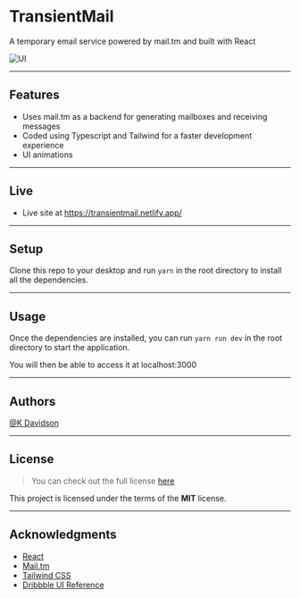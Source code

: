 # TransientMail

A temporary email service powered by mail.tm and built with React

![UI](https://i.postimg.cc/4N5fkMcw/ezgif-com-optimize-3.gif)

---

## Features

-   Uses mail.tm as a backend for generating mailboxes and receiving messages
-   Coded using Typescript and Tailwind for a faster development experience
-   UI animations

---

## Live

-   Live site at https://transientmail.netlify.app/

---

## Setup

Clone this repo to your desktop and run `yarn` in the root directory to install all the dependencies.

---

## Usage

Once the dependencies are installed, you can run `yarn run dev` in the root directory to start the application.

You will then be able to access it at localhost:3000

---

## Authors

[@K Davidson](mailto:kaushdavidson@icloud.com)

---

## License

> You can check out the full license [here](LICENSE)

This project is licensed under the terms of the **MIT** license.

---

## Acknowledgments

- [React](https://react.dev/)
- [Mail.tm](https://docs.mail.tm/)
- [Tailwind CSS](https://tailwindcss.com)
- [Dribbble UI Reference](https://dribbble.com/shots/6839452-Yepmail-Temporary-mail-address-generator)
